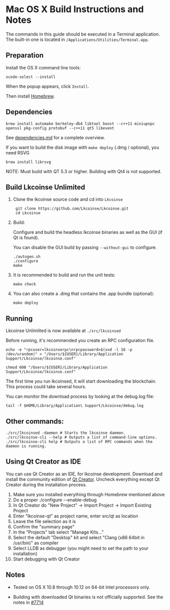 Mac OS X Build Instructions and Notes
====================================
The commands in this guide should be executed in a Terminal application.
The built-in one is located in `/Applications/Utilities/Terminal.app`.

Preparation
-----------
Install the OS X command line tools:

`xcode-select --install`

When the popup appears, click `Install`.

Then install [Homebrew](http://brew.sh).

Dependencies
----------------------

    brew install automake berkeley-db4 libtool boost --c++11 miniupnpc openssl pkg-config protobuf --c++11 qt5 libevent

See [dependencies.md](dependencies.md) for a complete overview.

If you want to build the disk image with `make deploy` (.dmg / optional), you need RSVG

    brew install librsvg

NOTE: Must build with QT 5.3 or higher. Building with Qt4 is not supported.

Build Lkcoinse Unlimited
------------------------

1. Clone the lkcoinse source code and cd into `Lkcoinse`

        git clone https://github.com/Lkcoinse/Lkcoinse.git
        cd Lkcoinse

2.  Build:

    Configure and build the headless lkcoinse binaries as well as the GUI (if Qt is found).

    You can disable the GUI build by passing `--without-gui` to configure.

        ./autogen.sh
        ./configure
        make

3.  It is recommended to build and run the unit tests:

        make check

4.  You can also create a .dmg that contains the .app bundle (optional):

        make deploy

Running
-------

Lkcoinse Unlimlited is now available at `./src/lkcoinsed`

Before running, it's recommended you create an RPC configuration file.

    echo -e "rpcuser=lkcoinserpc\nrpcpassword=$(xxd -l 16 -p /dev/urandom)" > "/Users/${USER}/Library/Application Support/Lkcoinse/lkcoinse.conf"

    chmod 600 "/Users/${USER}/Library/Application Support/Lkcoinse/lkcoinse.conf"

The first time you run lkcoinsed, it will start downloading the blockchain. This process could take several hours.

You can monitor the download process by looking at the debug.log file:

    tail -f $HOME/Library/Application\ Support/Lkcoinse/debug.log

Other commands:
-------

    ./src/lkcoinsed -daemon # Starts the lkcoinse daemon.
    ./src/lkcoinse-cli --help # Outputs a list of command-line options.
    ./src/lkcoinse-cli help # Outputs a list of RPC commands when the daemon is running.

Using Qt Creator as IDE
------------------------
You can use Qt Creator as an IDE, for lkcoinse development.
Download and install the community edition of [Qt Creator](https://www.qt.io/download/).
Uncheck everything except Qt Creator during the installation process.

1. Make sure you installed everything through Homebrew mentioned above
2. Do a proper ./configure --enable-debug
3. In Qt Creator do "New Project" -> Import Project -> Import Existing Project
4. Enter "lkcoinse-qt" as project name, enter src/qt as location
5. Leave the file selection as it is
6. Confirm the "summary page"
7. In the "Projects" tab select "Manage Kits..."
8. Select the default "Desktop" kit and select "Clang (x86 64bit in /usr/bin)" as compiler
9. Select LLDB as debugger (you might need to set the path to your installation)
10. Start debugging with Qt Creator

Notes
-----

* Tested on OS X 10.8 through 10.12 on 64-bit Intel processors only.

* Building with downloaded Qt binaries is not officially supported. See the notes in [#7714](https://github.com/lkcoinse/lkcoinse/issues/7714)
